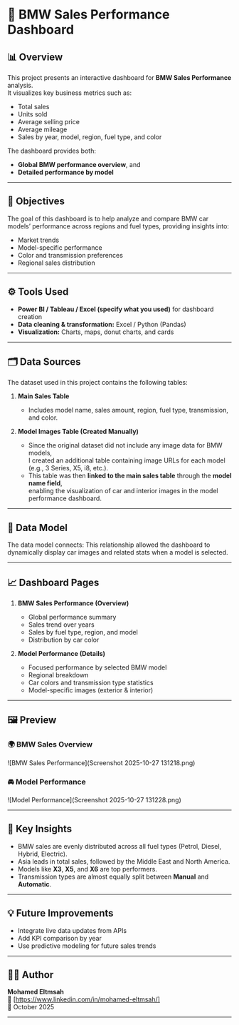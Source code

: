 # 🚗 BMW Sales Performance Dashboard

## 📊 Overview
This project presents an interactive dashboard for **BMW Sales Performance** analysis.  
It visualizes key business metrics such as:
- Total sales  
- Units sold  
- Average selling price  
- Average mileage  
- Sales by year, model, region, fuel type, and color  

The dashboard provides both:
- **Global BMW performance overview**, and  
- **Detailed performance by model**  

---

## 🧠 Objectives
The goal of this dashboard is to help analyze and compare BMW car models’ performance across regions and fuel types, providing insights into:
- Market trends  
- Model-specific performance  
- Color and transmission preferences  
- Regional sales distribution  

---

## ⚙️ Tools Used
- **Power BI / Tableau / Excel (specify what you used)** for dashboard creation  
- **Data cleaning & transformation:** Excel / Python (Pandas)  
- **Visualization:** Charts, maps, donut charts, and cards  

---

## 🗂️ Data Sources
The dataset used in this project contains the following tables:

1. **Main Sales Table**
   - Includes model name, sales amount, region, fuel type, transmission, and color.

2. **Model Images Table (Created Manually)**
   - Since the original dataset did not include any image data for BMW models,  
     I created an additional table containing image URLs for each model (e.g., 3 Series, X5, i8, etc.).  
   - This table was then **linked to the main sales table** through the **model name field**,  
     enabling the visualization of car and interior images in the model performance dashboard.

---

## 🔗 Data Model
The data model connects:
This relationship allowed the dashboard to dynamically display car images and related stats when a model is selected.

---

## 📈 Dashboard Pages
1. **BMW Sales Performance (Overview)**
   - Global performance summary  
   - Sales trend over years  
   - Sales by fuel type, region, and model  
   - Distribution by car color  

2. **Model Performance (Details)**
   - Focused performance by selected BMW model  
   - Regional breakdown  
   - Car colors and transmission type statistics  
   - Model-specific images (exterior & interior)  

---

## 🖼️ Preview

### 🌍 BMW Sales Overview
![BMW Sales Performance](Screenshot 2025-10-27 131218.png)

### 🚘 Model Performance
![Model Performance](Screenshot 2025-10-27 131228.png)

---

## 🧩 Key Insights
- BMW sales are evenly distributed across all fuel types (Petrol, Diesel, Hybrid, Electric).  
- Asia leads in total sales, followed by the Middle East and North America.  
- Models like **X3**, **X5**, and **X6** are top performers.  
- Transmission types are almost equally split between **Manual** and **Automatic**.  

---

## 💡 Future Improvements
- Integrate live data updates from APIs  
- Add KPI comparison by year  
- Use predictive modeling for future sales trends  

---

## 🧑‍💻 Author
**Mohamed Eltmsah**  
📧 [https://www.linkedin.com/in/mohamed-eltmsah/]  
📅 October 2025  

---

